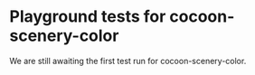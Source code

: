 # Playground tests for cocoon-scenery-color
We are still awaiting the first test run for cocoon-scenery-color.
